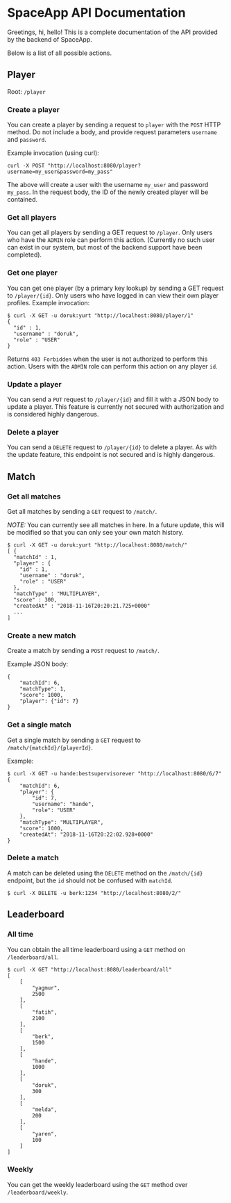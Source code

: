 # SpaceApp API Documentation

Greetings, hi, hello! This is a complete documentation of the API provided by the backend of SpaceApp.

Below is a list of all possible actions.

## Player

Root: `/player`

### Create a player

You can create a player by sending a request to `player` with the `POST` HTTP method. Do not include a body, and
provide request parameters `username` and `password`.

Example invocation (using curl):

    curl -X POST "http://localhost:8080/player?username=my_user&password=my_pass"
    
The above will create a user with the username `my_user` and password `my_pass`. In the request body, the ID of the
newly created player will be contained.

### Get all players

You can get all players by sending a GET request to `/player`. Only users who have the `ADMIN` role can perform this
action. (Currently no such user can exist in our system, but most of the backend support have been completed).

### Get one player

You can get one player (by a primary key lookup) by sending a GET request to `/player/{id}`. Only users who have
logged in can view their own player profiles. Example invocation:

    $ curl -X GET -u doruk:yurt "http://localhost:8080/player/1"
    {
      "id" : 1,
      "username" : "doruk",
      "role" : "USER"
    }

Returns `403 Forbidden` when the user is not authorized to perform this action. Users with the `ADMIN` role
can perform this action on any player `id`.

### Update a player

You can send a `PUT` request to `/player/{id}` and fill it with a JSON body to update a player. This feature
is currently not secured with authorization and is considered highly dangerous.

### Delete a player

You can send a `DELETE` request to `/player/{id}` to delete a player. As with the update feature, this endpoint
is not secured and is highly dangerous.


## Match

### Get all matches

Get all matches by sending a `GET` request to `/match/`.

*NOTE:* You can currently see all matches in here. In a future update, this will be modified so that you can only
see your own match history.

    $ curl -X GET -u doruk:yurt "http://localhost:8080/match/"
    [ {
      "matchId" : 1,
      "player" : {
        "id" : 1,
        "username" : "doruk",
        "role" : "USER"
      },
      "matchType" : "MULTIPLAYER",
      "score" : 300,
      "createdAt" : "2018-11-16T20:20:21.725+0000"
      ...
    ]
    
### Create a new match

Create a match by sending a `POST` request to `/match/`.

Example JSON body:

    {
    	"matchId": 6,
    	"matchType": 1,
    	"score": 1000,
    	"player": {"id": 7}
    }
    
### Get a single match

Get a single match by sending a `GET` request to `/match/{matchId}/{playerId}`.

Example:

    $ curl -X GET -u hande:bestsupervisorever "http://localhost:8080/6/7"
    {
        "matchId": 6,
        "player": {
            "id": 7,
            "username": "hande",
            "role": "USER"
        },
        "matchType": "MULTIPLAYER",
        "score": 1000,
        "createdAt": "2018-11-16T20:22:02.928+0000"
    }
    
### Delete a match

A match can be deleted using the `DELETE` method on the `/match/{id}` endpoint, but the `id` should not be confused
with `matchId`.

    $ curl -X DELETE -u berk:1234 "http://localhost:8080/2/"


## Leaderboard

### All time

You can obtain the all time leaderboard using a `GET` method on `/leaderboard/all`.

    $ curl -X GET "http://localhost:8080/leaderboard/all"
    [
        [
            "yagmur",
            2500
        ],
        [
            "fatih",
            2100
        ],
        [
            "berk",
            1500
        ],
        [
            "hande",
            1000
        ],
        [
            "doruk",
            300
        ],
        [
            "melda",
            200
        ],
        [
            "yaren",
            100
        ]
    ]
    
    
### Weekly

You can get the weekly leaderboard using the `GET` method over `/leaderboard/weekly`.


